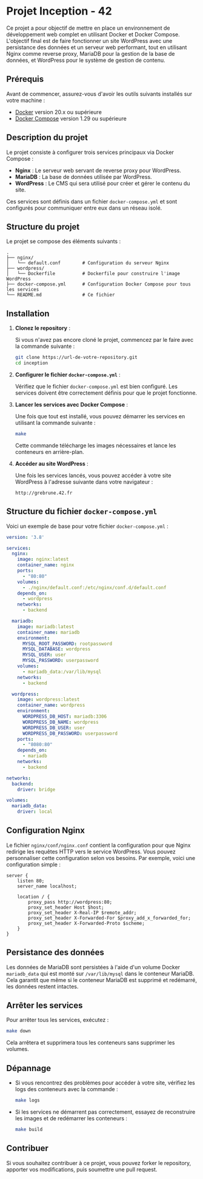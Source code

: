 # Projet Inception - 42

Ce projet a pour objectif de mettre en place un environnement de développement web complet en utilisant Docker et Docker Compose. L'objectif final est de faire fonctionner un site WordPress avec une persistance des données et un serveur web performant, tout en utilisant Nginx comme reverse proxy, MariaDB pour la gestion de la base de données, et WordPress pour le système de gestion de contenu.

## Prérequis

Avant de commencer, assurez-vous d'avoir les outils suivants installés sur votre machine :

- [Docker](https://www.docker.com/get-started) version 20.x ou supérieure
- [Docker Compose](https://docs.docker.com/compose/install/) version 1.29 ou supérieure

## Description du projet

Le projet consiste à configurer trois services principaux via Docker Compose :

- **Nginx** : Le serveur web servant de reverse proxy pour WordPress.
- **MariaDB** : La base de données utilisée par WordPress.
- **WordPress** : Le CMS qui sera utilisé pour créer et gérer le contenu du site.

Ces services sont définis dans un fichier `docker-compose.yml` et sont configurés pour communiquer entre eux dans un réseau isolé.

## Structure du projet

Le projet se compose des éléments suivants :

```
.
├── nginx/
│   └── default.conf        # Configuration du serveur Nginx
├── wordpress/
│   └── Dockerfile          # Dockerfile pour construire l'image WordPress
├── docker-compose.yml      # Configuration Docker Compose pour tous les services
└── README.md               # Ce fichier
```

## Installation

1. **Clonez le repository** :

   Si vous n'avez pas encore cloné le projet, commencez par le faire avec la commande suivante :

   ```bash
   git clone https://url-de-votre-repository.git
   cd inception
   ```

2. **Configurer le fichier `docker-compose.yml`** :

   Vérifiez que le fichier `docker-compose.yml` est bien configuré. Les services doivent être correctement définis pour que le projet fonctionne.

3. **Lancer les services avec Docker Compose** :

   Une fois que tout est installé, vous pouvez démarrer les services en utilisant la commande suivante :

   ```bash
   make
   ```

   Cette commande télécharge les images nécessaires et lance les conteneurs en arrière-plan.

4. **Accéder au site WordPress** :

   Une fois les services lancés, vous pouvez accéder à votre site WordPress à l'adresse suivante dans votre navigateur :

   ```
   http://grebrune.42.fr
   ```


## Structure du fichier `docker-compose.yml`

Voici un exemple de base pour votre fichier `docker-compose.yml` :

```yaml
version: '3.8'

services:
  nginx:
    image: nginx:latest
    container_name: nginx
    ports:
      - "80:80"
    volumes:
      - ./nginx/default.conf:/etc/nginx/conf.d/default.conf
    depends_on:
      - wordpress
    networks:
      - backend

  mariadb:
    image: mariadb:latest
    container_name: mariadb
    environment:
      MYSQL_ROOT_PASSWORD: rootpassword
      MYSQL_DATABASE: wordpress
      MYSQL_USER: user
      MYSQL_PASSWORD: userpassword
    volumes:
      - mariadb_data:/var/lib/mysql
    networks:
      - backend

  wordpress:
    image: wordpress:latest
    container_name: wordpress
    environment:
      WORDPRESS_DB_HOST: mariadb:3306
      WORDPRESS_DB_NAME: wordpress
      WORDPRESS_DB_USER: user
      WORDPRESS_DB_PASSWORD: userpassword
    ports:
      - "8080:80"
    depends_on:
      - mariadb
    networks:
      - backend

networks:
  backend:
    driver: bridge

volumes:
  mariadb_data:
    driver: local
```

## Configuration Nginx

Le fichier `nginx/conf/nginx.conf` contient la configuration pour que Nginx redirige les requêtes HTTP vers le service WordPress. Vous pouvez personnaliser cette configuration selon vos besoins. Par exemple, voici une configuration simple :

```nginx
server {
    listen 80;
    server_name localhost;

    location / {
        proxy_pass http://wordpress:80;
        proxy_set_header Host $host;
        proxy_set_header X-Real-IP $remote_addr;
        proxy_set_header X-Forwarded-For $proxy_add_x_forwarded_for;
        proxy_set_header X-Forwarded-Proto $scheme;
    }
}
```

## Persistance des données

Les données de MariaDB sont persistées à l'aide d'un volume Docker `mariadb_data` qui est monté sur `/var/lib/mysql` dans le conteneur MariaDB. Cela garantit que même si le conteneur MariaDB est supprimé et redémarré, les données restent intactes.

## Arrêter les services

Pour arrêter tous les services, exécutez :

```bash
make down
```

Cela arrêtera et supprimera tous les conteneurs sans supprimer les volumes.

## Dépannage

- Si vous rencontrez des problèmes pour accéder à votre site, vérifiez les logs des conteneurs avec la commande :

  ```bash
  make logs
  ```

- Si les services ne démarrent pas correctement, essayez de reconstruire les images et de redémarrer les conteneurs :

  ```bash
  make build
  ```

## Contribuer

Si vous souhaitez contribuer à ce projet, vous pouvez forker le repository, apporter vos modifications, puis soumettre une pull request.
